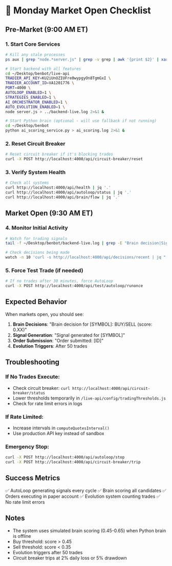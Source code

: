 # 🚀 Monday Market Open Checklist

## Pre-Market (9:00 AM ET)

### 1. Start Core Services
```bash
# Kill any stale processes
ps aux | grep "node.*server.js" | grep -v grep | awk '{print $2}' | xargs kill -9 2>/dev/null || true

# Start backend with all features
cd ~/Desktop/benbot/live-api
TRADIER_API_KEY=KU2iUnOZIUFre0wypgyOn8TgmGxI \
TRADIER_ACCOUNT_ID=VA1201776 \
PORT=4000 \
AUTOLOOP_ENABLED=1 \
STRATEGIES_ENABLED=1 \
AI_ORCHESTRATOR_ENABLED=1 \
AUTO_EVOLUTION_ENABLED=1 \
node server.js > ../backend-live.log 2>&1 &

# Start Python brain (optional - will use fallback if not running)
cd ~/Desktop/benbot
python ai_scoring_service.py > ai_scoring.log 2>&1 &
```

### 2. Reset Circuit Breaker
```bash
# Reset circuit breaker if it's blocking trades
curl -X POST http://localhost:4000/api/circuit-breaker/reset
```

### 3. Verify System Health
```bash
# Check all systems
curl http://localhost:4000/api/health | jq '.'
curl http://localhost:4000/api/autoloop/status | jq '.'
curl http://localhost:4000/api/brain/flow | jq '.'
```

## Market Open (9:30 AM ET)

### 4. Monitor Initial Activity
```bash
# Watch for trading signals
tail -f ~/Desktop/benbot/backend-live.log | grep -E "Brain decision|Signal generated|Order submitted"

# Check decisions being made
watch -n 10 'curl -s http://localhost:4000/api/decisions/recent | jq ". | length"'
```

### 5. Force Test Trade (if needed)
```bash
# If no trades after 30 minutes, force AutoLoop
curl -X POST http://localhost:4000/api/test/autoloop/runonce
```

## Expected Behavior

When markets open, you should see:
1. **Brain Decisions**: "Brain decision for [SYMBOL]: BUY/SELL (score: 0.XX)"
2. **Signal Generation**: "Signal generated for [SYMBOL]"
3. **Order Submission**: "Order submitted: [ID]"
4. **Evolution Triggers**: After 50 trades

## Troubleshooting

### If No Trades Execute:
- Check circuit breaker: `curl http://localhost:4000/api/circuit-breaker/status`
- Lower thresholds temporarily in `/live-api/config/tradingThresholds.js`
- Check for rate limit errors in logs

### If Rate Limited:
- Increase intervals in `computeQuotesInterval()` 
- Use production API key instead of sandbox

### Emergency Stop:
```bash
curl -X POST http://localhost:4000/api/autoloop/stop
curl -X POST http://localhost:4000/api/circuit-breaker/trip
```

## Success Metrics

✅ AutoLoop generating signals every cycle
✅ Brain scoring all candidates
✅ Orders executing in paper account
✅ Evolution system counting trades
✅ No rate limit errors

## Notes

- The system uses simulated brain scoring (0.45-0.65) when Python brain is offline
- Buy threshold: score > 0.45
- Sell threshold: score < 0.35
- Evolution triggers after 50 trades
- Circuit breaker trips at 2% daily loss or 5% drawdown
